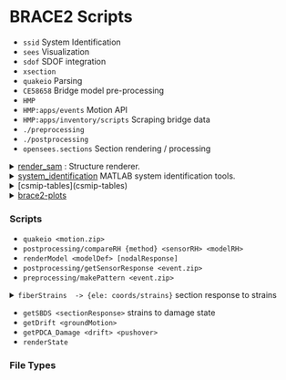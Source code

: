 # BRACE2 Scripts

- `ssid` System Identification
- `sees` Visualization
- `sdof` SDOF integration
- `xsection`
- `quakeio` Parsing
- `CE58658` Bridge model pre-processing
- `HMP`
- `HMP:apps/events`              Motion API
- `HMP:apps/inventory/scripts`   Scraping bridge data
- `./preprocessing`
- `./postprocessing`
- `opensees.sections` Section rendering / processing

<!--
## To-Do
- **Demonstration**
  - **Requirements**
      - [ ] *Response history plot*
      - [ ] Period elongation
      - [ ] *Metric active selection*
      - [ ] Clean metric cards
      - [ ] Remove `index.html`
      - [ ] Style modal report
      - [ ] **Deployment**

  - **Refinement**
    - [ ] Delete HTML comments
    - [ ] Response history (should we make plot on rendering side?)
    - [ ] Predictor refinements (work on numerical results)
      - [ ] Switch to XML, minimize intermediate file generation
    - [ ] Other bridges
    - [ ] Refine Hayward model results
    - [ ] Consolidate Hayward for deployment


- **January**

-->


<details>
<summary>
<a href="render_sam">render_sam</a> : Structure renderer.
</summary>
  Contributors: Arpit Nema, Chrystal Chern, @claudioperez
</details>

<details>
<summary>
<a href="system_identification">system_identification</a> MATLAB system identification tools.
</summary>
  Contributors: Prof. Mosalam, @claudioperez
</details>

<details>
<summary>
[csmip-tables](csmip-tables)
</summary>
  Contributors: @claudioperez
</details>

<details>
<summary>
<a href="brace2-plots">brace2-plots</a> 
</summary>
  <a href="https://stackoverflow.com/questions/35851201/how-can-i-share-matplotlib-style">source</a>
  Contributors: @claudioperez, Arpit Nema
</details>

### Scripts

- `quakeio <motion.zip>`
- `postprocessing/compareRH {method} <sensorRH> <modelRH>`
- `renderModel <modelDef> [nodalResponse]`
- `postprocessing/getSensorResponse <event.zip>`
- `preprocessing/makePattern <event.zip>`


<details><summary><code>fiberStrains <sectionResponse> -> {ele: coords/strains}</code> section response to strains
</summary>

</details>


- `getSBDS <sectionResponse>` strains to damage state
- `getDrift <groundMotion>`
- `getPDCA_Damage <drift> <pushover>`
- `renderState`

### File Types

